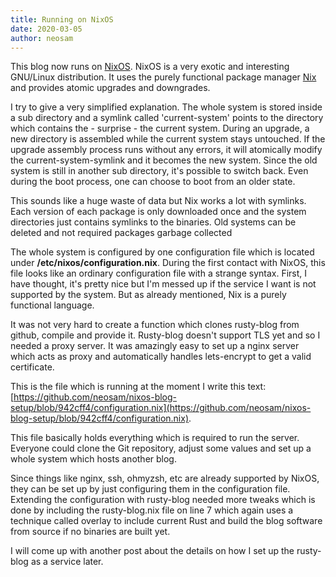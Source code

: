 ```yaml
---
title: Running on NixOS
date: 2020-03-05
author: neosam
---
```


This blog now runs on [NixOS](https://nixos.org).  NixOS is a very exotic and
interesting GNU/Linux distribution.  It uses the purely
functional package manager [Nix](https://nixos.org/nix/) and provides atomic
upgrades and downgrades.

I try to give a very simplified explanation.
The whole system is stored inside a sub directory and a
symlink called 'current-system' points to the directory which contains the - 
surprise - the current system.  During an
upgrade, a new directory is assembled while the current system stays untouched.
If the upgrade assembly process runs without any errors, it will atomically
modify the current-system-symlink and it becomes the new system.
Since the old system is still in another sub directory, it's possible to switch back.
Even during the boot process, one can choose to boot from an older state.

This sounds like a huge waste of data but Nix works a lot with symlinks.  Each
version of each package is only downloaded once and the system directories just
contains symlinks to the binaries.  Old systems can be deleted and not required
packages garbage collected

The whole system is configured by one configuration file which is located
under __/etc/nixos/configuration.nix__.  During the first contact with NixOS, this file looks
like an ordinary configuration file with a strange syntax.  First, I have thought, it's pretty
nice but I'm messed up if the service I want is not supported by the system.
But as already mentioned, Nix is a purely functional language.

It was not very hard to create a function which clones rusty-blog from
github, compile and provide it.  Rusty-blog doesn't support TLS yet and so I
needed a proxy server.  It was amazingly easy to set up a
nginx server which acts as proxy and automatically handles lets-encrypt to get
a valid certificate.

This is the file which is running at the moment I write this text:
[https://github.com/neosam/nixos-blog-setup/blob/942cff4/configuration.nix](https://github.com/neosam/nixos-blog-setup/blob/942cff4/configuration.nix).

This file basically holds everything which is required to run the server.
Everyone could clone the Git repository, adjust some values and set up a whole
system which hosts another blog.

Since things like nginx, ssh, ohmyzsh, etc are already supported by NixOS, they
can be set up by just configuring them in the configuration file.  Extending the configuration with rusty-blog needed more tweaks which is done by including the
rusty-blog.nix file on line 7 which again uses a technique called overlay to
include current Rust and build the blog software from source if no binaries are
built yet.

I will come up with another post about the
details on how I set up the rusty-blog as a service later.